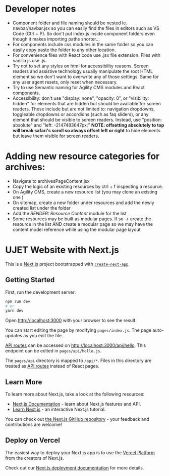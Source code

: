 # Developer notes

- Component folder and file naming should be nested ie. navbar/navbar.jsx so you can easily find the files in editors such as VS Code (Ctrl + P). So don't put index.js inside component folders even though it makes importing paths shorter...
- For components include css modules in the same folder so you can easily copy paste the folder to any other location.
- For convenience files with React code use .jsx file extension. Files with vanilla js use .js.
- Try not to set any styles on html for accessibility reasons. Screen readers and assistive technology usually manipulate the root HTML element so we don't want to overwrite any of those settings. Same for any user agent resets, only reset when necessary.
- Try to use Semantic naming for Agility CMS modules and React components.
- Accessibility: don't use "display: none", "opacity: 0", or "visibility: hidden" for elements that are hidden but should be available for screen readers. These include but are not limited to: navigation dropdowns, toggleable dropdowns or accordions (such as faq sliders), or any element that should be visible to screen readers. Instead, use "position: absolute" and "left: -2147483647px;" **NOTE: offsetting absolutely to top will break safari's scroll so always offset left or right** to hide elements but leave them visible for screen readers.

# Adding new resource categories for archives:
- Navigate to archivesPageContent.jsx
- Copy the logic of an existing resources by ctrl + f inspecting a resource.
- On Agility CMS, create a new resource list (you may clone an existing one )
- On sitemap, create a new folder under resources and add the newly created list under the folder
- Add the *RENDER: Resource Content* module for the list
- Some resources may be built as modular pages. If so -> create the resource in the list AND create a modular page so we may have the content model reference while using the modular page layout 


# UJET Website with Next.js

This is a [Next.js](https://nextjs.org/) project bootstrapped with [`create-next-app`](https://github.com/vercel/next.js/tree/canary/packages/create-next-app).

## Getting Started

First, run the development server:

```bash
npm run dev
# or
yarn dev
```

Open [http://localhost:3000](http://localhost:3000) with your browser to see the result.

You can start editing the page by modifying `pages/index.js`. The page auto-updates as you edit the file.

[API routes](https://nextjs.org/docs/api-routes/introduction) can be accessed on [http://localhost:3000/api/hello](http://localhost:3000/api/hello). This endpoint can be edited in `pages/api/hello.js`.

The `pages/api` directory is mapped to `/api/*`. Files in this directory are treated as [API routes](https://nextjs.org/docs/api-routes/introduction) instead of React pages.

## Learn More

To learn more about Next.js, take a look at the following resources:

- [Next.js Documentation](https://nextjs.org/docs) - learn about Next.js features and API.
- [Learn Next.js](https://nextjs.org/learn) - an interactive Next.js tutorial.

You can check out [the Next.js GitHub repository](https://github.com/vercel/next.js/) - your feedback and contributions are welcome!

## Deploy on Vercel

The easiest way to deploy your Next.js app is to use the [Vercel Platform](https://vercel.com/new?utm_medium=default-template&filter=next.js&utm_source=create-next-app&utm_campaign=create-next-app-readme) from the creators of Next.js.

Check out our [Next.js deployment documentation](https://nextjs.org/docs/deployment) for more details.


